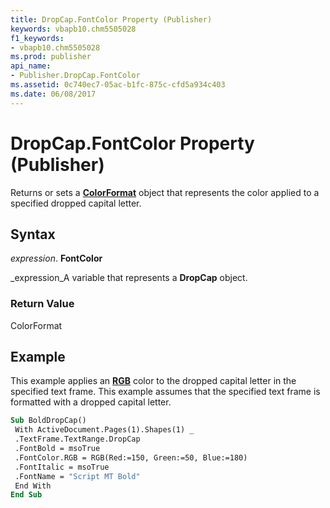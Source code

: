```yaml
---
title: DropCap.FontColor Property (Publisher)
keywords: vbapb10.chm5505028
f1_keywords:
- vbapb10.chm5505028
ms.prod: publisher
api_name:
- Publisher.DropCap.FontColor
ms.assetid: 0c740ec7-05ac-b1fc-875c-cfd5a934c403
ms.date: 06/08/2017
---
```



# DropCap.FontColor Property (Publisher)

Returns or sets a **[ColorFormat](colorformat-object-publisher.md)** object that represents the color applied to a specified dropped capital letter.


## Syntax

 _expression_. **FontColor**

 _expression_A variable that represents a **DropCap** object.


### Return Value

ColorFormat


## Example

This example applies an **[RGB](colorformat-rgb-property-publisher.md)** color to the dropped capital letter in the specified text frame. This example assumes that the specified text frame is formatted with a dropped capital letter.


```vb
Sub BoldDropCap() 
 With ActiveDocument.Pages(1).Shapes(1) _ 
 .TextFrame.TextRange.DropCap 
 .FontBold = msoTrue 
 .FontColor.RGB = RGB(Red:=150, Green:=50, Blue:=180) 
 .FontItalic = msoTrue 
 .FontName = "Script MT Bold" 
 End With 
End Sub
```


